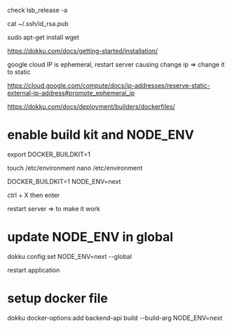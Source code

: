 check
lsb_release -a

cat ~/.ssh/id_rsa.pub

sudo apt-get install wget

https://dokku.com/docs/getting-started/installation/

google cloud IP is ephemeral, restart server causing change ip => change it to static

https://cloud.google.com/compute/docs/ip-addresses/reserve-static-external-ip-address#promote_ephemeral_ip

https://dokku.com/docs/deployment/builders/dockerfiles/

# enable build kit and NODE_ENV

export DOCKER_BUILDKIT=1

touch /etc/environment
nano /etc/environment

DOCKER_BUILDKIT=1
NODE_ENV=next

ctrl + X then enter

restart server => to make it work

# update NODE_ENV in global

dokku config:set NODE_ENV=next --global

restart application

# setup docker file

dokku docker-options:add backend-api build --build-arg NODE_ENV=next
